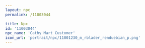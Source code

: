 ```yaml
---
layout: npc
permalink: /11003044

title: Npc
id: '11003044'
npc_name: 'Cathy Mart Customer'
icon_url: 'portrait/npc/11001230_m_rblader_renduebian_p.png'
---
```

